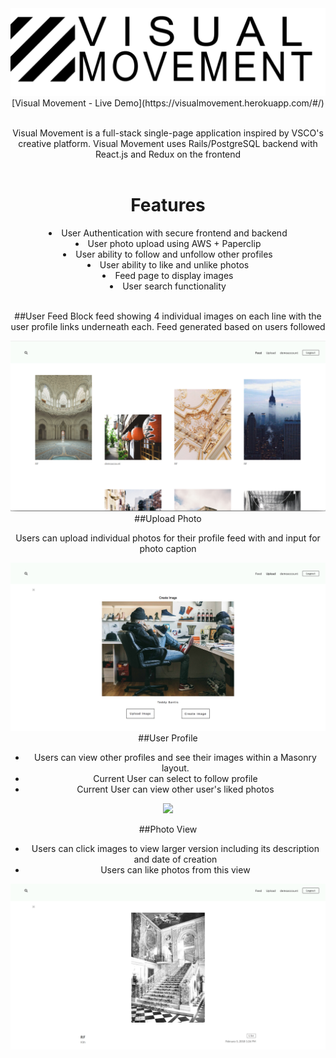 <div align="center">
  <img src="./app/assets/images/logo.png"
</div>

<div>
[Visual Movement - Live Demo](https://visualmovement.herokuapp.com/#/)
<br>
<br>

Visual Movement is a full-stack single-page application inspired by VSCO's creative platform. Visual Movement uses Rails/PostgreSQL backend with React.js and Redux on the frontend
<br>
<br>

<div>
  <h1 font-weight="bold">Features</h1>
    <li> User Authentication with secure frontend and backend </li>
    <li> User photo upload using AWS + Paperclip </li>
    <li> User ability to follow and unfollow other profiles </li>
    <li> User ability to like and unlike photos </li>
    <li> Feed page to display images </li>
    <li> User search functionality </li>
  <div>
<br>

##User Feed
Block feed showing 4 individual images on each line with the user profile links underneath each. Feed generated based on users followed

<div align="center">
  <img src="./app/assets/images/feedpage.png"
</div>

<br>
##Upload Photo

Users can upload individual photos for their profile feed with and input for photo caption

<div align="center">
  <img src="./app/assets/images/uploadphoto.png"
</div>


<br>
##User Profile

- Users can view other profiles and see their images within a Masonry layout.
- Current User can select to follow profile
- Current User can view other user's liked photos
<div align="center">
  <img src="./app/assets/images/userprofile.png"
</div>

<br>

##Photo View
- Users can click images to view larger version including its description and date of creation
- Users can like photos from this view
<div align="center">
  <img src="./app/assets/images/singlephoto.png"
</div>
</div>
